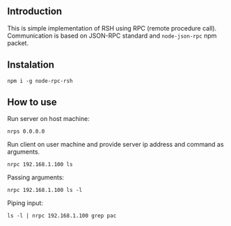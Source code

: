 ## Introduction

This is simple implementation of RSH using RPC (remote procedure call).
Communication is based on JSON-RPC standard and `node-json-rpc` npm packet.

## Instalation

```
npm i -g node-rpc-rsh
```

## How to use

Run server on host machine:

```
nrps 0.0.0.0
```

Run client on user machine and provide server ip address and command as arguments.

```
nrpc 192.168.1.100 ls
```

Passing arguments:

```
nrpc 192.168.1.100 ls -l
```

Piping input:

```
ls -l | nrpc 192.168.1.100 grep pac
```
